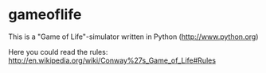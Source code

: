 gameoflife
==========
This is a "Game of Life"-simulator written in Python (http://www.python.org)

Here you could read the rules: http://en.wikipedia.org/wiki/Conway%27s_Game_of_Life#Rules
